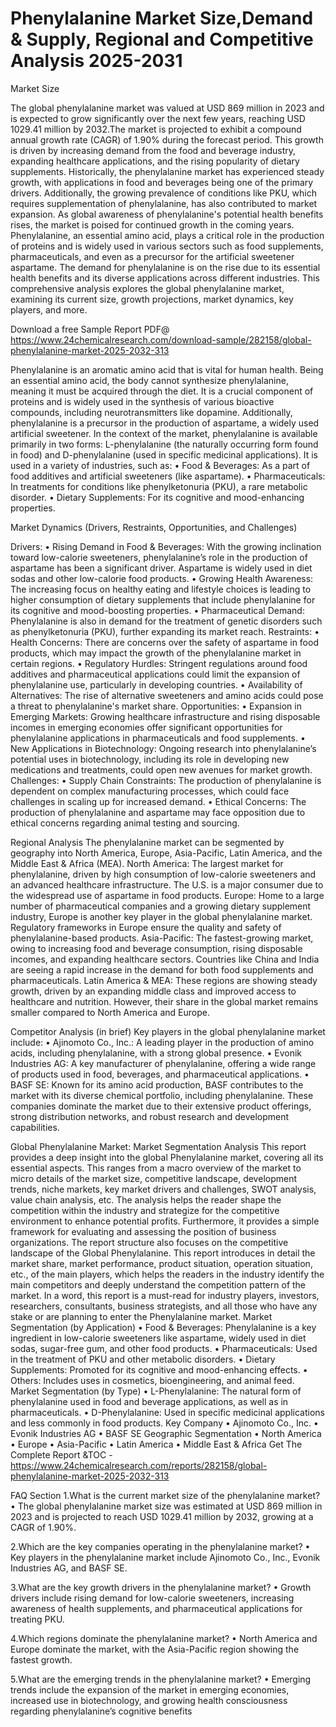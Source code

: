 <H1> Phenylalanine Market Size,Demand & Supply, Regional and Competitive Analysis 2025-2031</h1>
 
Market Size

The global phenylalanine market was valued at USD 869 million in 2023 and is expected to grow significantly over the next few years, reaching USD 1029.41 million by 2032.The market is projected to exhibit a compound annual growth rate (CAGR) of 1.90% during the forecast period.
This growth is driven by increasing demand from the food and beverage industry, expanding healthcare applications, and the rising popularity of dietary supplements.
Historically, the phenylalanine market has experienced steady growth, with applications in food and beverages being one of the primary drivers. Additionally, the growing prevalence of conditions like PKU, which requires supplementation of phenylalanine, has also contributed to market expansion. As global awareness of phenylalanine's potential health benefits rises, the market is poised for continued growth in the coming years.
Phenylalanine, an essential amino acid, plays a critical role in the production of proteins and is widely used in various sectors such as food supplements, pharmaceuticals, and even as a precursor for the artificial sweetener aspartame. The demand for phenylalanine is on the rise due to its essential health benefits and its diverse applications across different industries. This comprehensive analysis explores the global phenylalanine market, examining its current size, growth projections, market dynamics, key players, and more.

Download a free Sample Report PDF@ https://www.24chemicalresearch.com/download-sample/282158/global-phenylalanine-market-2025-2032-313

Phenylalanine is an aromatic amino acid that is vital for human health. Being an essential amino acid, the body cannot synthesize phenylalanine, meaning it must be acquired through the diet. It is a crucial component of proteins and is widely used in the synthesis of various bioactive compounds, including neurotransmitters like dopamine. Additionally, phenylalanine is a precursor in the production of aspartame, a widely used artificial sweetener.
In the context of the market, phenylalanine is available primarily in two forms: L-phenylalanine (the naturally occurring form found in food) and D-phenylalanine (used in specific medicinal applications). It is used in a variety of industries, such as:
•	Food & Beverages: As a part of food additives and artificial sweeteners (like aspartame).
•	Pharmaceuticals: In treatments for conditions like phenylketonuria (PKU), a rare metabolic disorder.
•	Dietary Supplements: For its cognitive and mood-enhancing properties.

Market Dynamics (Drivers, Restraints, Opportunities, and Challenges)

Drivers:
•	Rising Demand in Food & Beverages: With the growing inclination toward low-calorie sweeteners, phenylalanine’s role in the production of aspartame has been a significant driver. Aspartame is widely used in diet sodas and other low-calorie food products.
•	Growing Health Awareness: The increasing focus on healthy eating and lifestyle choices is leading to higher consumption of dietary supplements that include phenylalanine for its cognitive and mood-boosting properties.
•	Pharmaceutical Demand: Phenylalanine is also in demand for the treatment of genetic disorders such as phenylketonuria (PKU), further expanding its market reach.
Restraints:
•	Health Concerns: There are concerns over the safety of aspartame in food products, which may impact the growth of the phenylalanine market in certain regions.
•	Regulatory Hurdles: Stringent regulations around food additives and pharmaceutical applications could limit the expansion of phenylalanine use, particularly in developing countries.
•	Availability of Alternatives: The rise of alternative sweeteners and amino acids could pose a threat to phenylalanine's market share.
Opportunities:
•	Expansion in Emerging Markets: Growing healthcare infrastructure and rising disposable incomes in emerging economies offer significant opportunities for phenylalanine applications in pharmaceuticals and food supplements.
•	New Applications in Biotechnology: Ongoing research into phenylalanine’s potential uses in biotechnology, including its role in developing new medications and treatments, could open new avenues for market growth.
Challenges:
•	Supply Chain Constraints: The production of phenylalanine is dependent on complex manufacturing processes, which could face challenges in scaling up for increased demand.
•	Ethical Concerns: The production of phenylalanine and aspartame may face opposition due to ethical concerns regarding animal testing and sourcing.

Regional Analysis
The phenylalanine market can be segmented by geography into North America, Europe, Asia-Pacific, Latin America, and the Middle East & Africa (MEA).
North America: The largest market for phenylalanine, driven by high consumption of low-calorie sweeteners and an advanced healthcare infrastructure. The U.S. is a major consumer due to the widespread use of aspartame in food products.
Europe: Home to a large number of pharmaceutical companies and a growing dietary supplement industry, Europe is another key player in the global phenylalanine market. Regulatory frameworks in Europe ensure the quality and safety of phenylalanine-based products.
Asia-Pacific: The fastest-growing market, owing to increasing food and beverage consumption, rising disposable incomes, and expanding healthcare sectors. Countries like China and India are seeing a rapid increase in the demand for both food supplements and pharmaceuticals.
Latin America & MEA: These regions are showing steady growth, driven by an expanding middle class and improved access to healthcare and nutrition. However, their share in the global market remains smaller compared to North America and Europe.

Competitor Analysis (in brief)
Key players in the global phenylalanine market include:
•	Ajinomoto Co., Inc.: A leading player in the production of amino acids, including phenylalanine, with a strong global presence.
•	Evonik Industries AG: A key manufacturer of phenylalanine, offering a wide range of products used in food, beverages, and pharmaceutical applications.
•	BASF SE: Known for its amino acid production, BASF contributes to the market with its diverse chemical portfolio, including phenylalanine.
These companies dominate the market due to their extensive product offerings, strong distribution networks, and robust research and development capabilities.

Global Phenylalanine Market: Market Segmentation Analysis
This report provides a deep insight into the global Phenylalanine market, covering all its essential aspects. This ranges from a macro overview of the market to micro details of the market size, competitive landscape, development trends, niche markets, key market drivers and challenges, SWOT analysis, value chain analysis, etc.
The analysis helps the reader shape the competition within the industry and strategize for the competitive environment to enhance potential profits. Furthermore, it provides a simple framework for evaluating and assessing the position of business organizations. The report structure also focuses on the competitive landscape of the Global Phenylalanine. This report introduces in detail the market share, market performance, product situation, operation situation, etc., of the main players, which helps the readers in the industry identify the main competitors and deeply understand the competition pattern of the market.
In a word, this report is a must-read for industry players, investors, researchers, consultants, business strategists, and all those who have any stake or are planning to enter the Phenylalanine market.
Market Segmentation (by Application)
•	Food & Beverages: Phenylalanine is a key ingredient in low-calorie sweeteners like aspartame, widely used in diet sodas, sugar-free gum, and other food products.
•	Pharmaceuticals: Used in the treatment of PKU and other metabolic disorders.
•	Dietary Supplements: Promoted for its cognitive and mood-enhancing effects.
•	Others: Includes uses in cosmetics, bioengineering, and animal feed.
Market Segmentation (by Type)
•	L-Phenylalanine: The natural form of phenylalanine used in food and beverage applications, as well as in pharmaceuticals.
•	D-Phenylalanine: Used in specific medicinal applications and less commonly in food products.
Key Company
•	Ajinomoto Co., Inc.
•	Evonik Industries AG
•	BASF SE
Geographic Segmentation
•	North America
•	Europe
•	Asia-Pacific
•	Latin America
•	Middle East & Africa
Get The Complete Report &TOC - https://www.24chemicalresearch.com/reports/282158/global-phenylalanine-market-2025-2032-313

FAQ Section
1.What is the current market size of the phenylalanine market?
•	The global phenylalanine market size was estimated at USD 869 million in 2023 and is projected to reach USD 1029.41 million by 2032, growing at a CAGR of 1.90%.

2.Which are the key companies operating in the phenylalanine market?
•	Key players in the phenylalanine market include Ajinomoto Co., Inc., Evonik Industries AG, and BASF SE.

3.What are the key growth drivers in the phenylalanine market?
•	Growth drivers include rising demand for low-calorie sweeteners, increasing awareness of health supplements, and pharmaceutical applications for treating PKU.

4.Which regions dominate the phenylalanine market?
•	North America and Europe dominate the market, with the Asia-Pacific region showing the fastest growth.

5.What are the emerging trends in the phenylalanine market?
•	Emerging trends include the expansion of the market in emerging economies, increased use in biotechnology, and growing health consciousness regarding phenylalanine’s cognitive benefits
